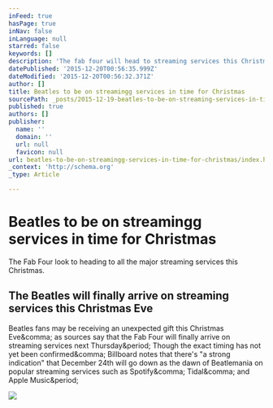 ```yaml
---
inFeed: true
hasPage: true
inNav: false
inLanguage: null
starred: false
keywords: []
description: 'The fab four will head to streaming services this Christmas.  '
datePublished: '2015-12-20T00:56:35.999Z'
dateModified: '2015-12-20T00:56:32.371Z'
author: []
title: Beatles to be on streamingg services in time for Christmas
sourcePath: _posts/2015-12-19-beatles-to-be-on-streaming-services-in-time-for-christmas.md
published: true
authors: []
publisher:
  name: ''
  domain: ''
  url: null
  favicon: null
url: beatles-to-be-on-streamingg-services-in-time-for-christmas/index.html
_context: 'http://schema.org'
_type: Article

---
```

# Beatles to be on streamingg services in time for Christmas

The Fab Four look to heading to all the major streaming services this Christmas. 

<article style=""><h1>The Beatles will finally arrive on streaming services this Christmas Eve</h1><p>Beatles fans may be receiving an unexpected gift this Christmas Eve&amp;comma; as sources say that the Fab Four will finally arrive on streaming services next Thursday&amp;period; Though the exact timing has not yet been confirmed&amp;comma; Billboard notes that there's "a strong indication" that December 24th will go down as the dawn of Beatlemania on popular streaming services such as Spotify&amp;comma; Tidal&amp;comma; and Apple Music&amp;period;</p><img src="http://consequenceofsound.files.wordpress.com/2015/12/screen-shot-2015-12-18-at-8-20-37-pm.png?w=1200" /></article>